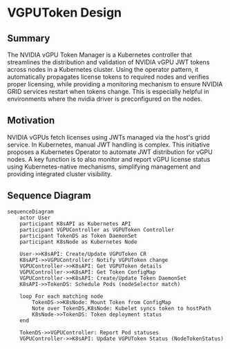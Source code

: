 # VGPUToken Design

## Summary

The NVIDIA vGPU Token Manager is a Kubernetes controller that streamlines the distribution and validation of NVIDIA vGPU JWT tokens across nodes in a Kubernetes cluster. Using the operator pattern, it automatically propagates license tokens to required nodes and verifies proper licensing, while providing a monitoring mechanism to ensure NVIDIA GRID services restart when tokens change. This is especially helpful in environments where the nvidia driver is preconfigured on the nodes.

## Motivation

NVIDIA vGPUs fetch licenses using JWTs managed via the host's gridd service. In Kubernetes, manual JWT handling is complex. This initiative proposes a Kubernetes Operator to automate JWT distribution for vGPU nodes. A key function is to also monitor and report vGPU license status using Kubernetes-native mechanisms, simplifying management and providing integrated cluster visibility.

## Sequence Diagram

```mermaid
sequenceDiagram
    actor User
    participant K8sAPI as Kubernetes API
    participant VGPUController as VGPUToken Controller
    participant TokenDS as Token DaemonSet
    participant K8sNode as Kubernetes Node

    User->>K8sAPI: Create/Update VGPUToken CR
    K8sAPI->>VGPUController: Notify VGPUToken change
    VGPUController->>K8sAPI: Get VGPUToken details
    VGPUController->>K8sAPI: Get Token ConfigMap
    VGPUController->>K8sAPI: Create/Update Token DaemonSet
    K8sAPI->>TokenDS: Schedule Pods (nodeSelector match)

    loop For each matching node
        TokenDS->>K8sNode: Mount Token from ConfigMap
        Note over TokenDS,K8sNode: Kubelet syncs token to hostPath
        K8sNode->>TokenDS: Token deployment status
    end

    TokenDS->>VGPUController: Report Pod statuses
    VGPUController->>K8sAPI: Update VGPUToken Status (NodeTokenStatus)
```
